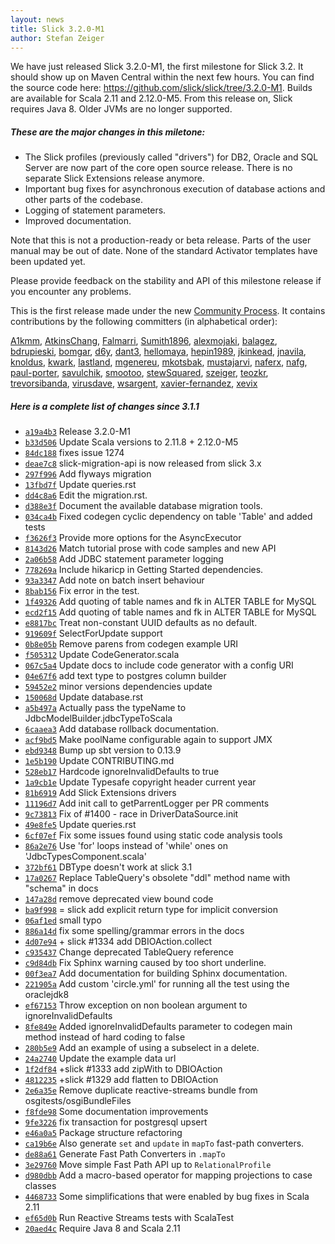 ```yaml
---
layout: news
title: Slick 3.2.0-M1
author: Stefan Zeiger
---
```

We have just released Slick 3.2.0-M1, the first milestone for Slick 3.2. It
should show up on Maven Central within the next few hours. You can find the
source code here: <https://github.com/slick/slick/tree/3.2.0-M1>. Builds are
available for Scala 2.11 and 2.12.0-M5. From this release on, Slick requires Java 8.
Older JVMs are no longer supported.

##### These are the major changes in this miletone:

* The Slick profiles (previously called "drivers") for DB2, Oracle and SQL Server are
  now part of the core open source release. There is no separate Slick Extensions release
  anymore.
* Important bug fixes for asynchronous execution of database actions and other parts of
  the codebase.
* Logging of statement parameters.
* Improved documentation.

Note that this is not a production-ready or beta release. Parts of the user manual may be
out of date. None of the standard Activator templates have been updated yet.

Please provide feedback on the stability and API of this milestone release if you encounter any problems.

This is the first release made under the new [Community Process](/community/process.html). It contains
contributions by the following committers (in alphabetical order):

[A1kmm](https://github.com/A1kmm), [AtkinsChang](https://github.com/AtkinsChang), [Falmarri](https://github.com/Falmarri), [Sumith1896](https://github.com/Sumith1896), [alexmojaki](https://github.com/alexmojaki), [balagez](https://github.com/balagez), [bdrupieski](https://github.com/bdrupieski), [bomgar](https://github.com/bomgar), [d6y](https://github.com/d6y), [dant3](https://github.com/dant3), [hellomaya](https://github.com/hellomaya), [hepin1989](https://github.com/hepin1989), [jkinkead](https://github.com/jkinkead), [jnavila](https://github.com/jnavila), [knoldus](https://github.com/knoldus), [kwark](https://github.com/kwark), [lastland](https://github.com/lastland), [mgenereu](https://github.com/mgenereu), [mkotsbak](https://github.com/mkotsbak), [mustajarvi](https://github.com/mustajarvi), [naferx](https://github.com/naferx), [nafg](https://github.com/nafg), [paul-porter](https://github.com/paul-porter), [savulchik](https://github.com/savulchik), [smootoo](https://github.com/smootoo), [stewSquared](https://github.com/stewSquared), [szeiger](https://github.com/szeiger), [teozkr](https://github.com/teozkr), [trevorsibanda](https://github.com/trevorsibanda), [virusdave](https://github.com/virusdave), [wsargent](https://github.com/wsargent), [xavier-fernandez](https://github.com/xavier-fernandez), [xevix](https://github.com/xevix)

##### Here is a complete list of changes since 3.1.1

* [``a19a4b3``](https://github.com/slick/slick/commit/a19a4b35b58bea77d4a86a804f657663c08b0eab) Release 3.2.0-M1
* [``b33d506``](https://github.com/slick/slick/commit/b33d506e50498f75a510b547f445227498ccd68b) Update Scala versions to 2.11.8 + 2.12.0-M5
* [``84dc188``](https://github.com/slick/slick/commit/84dc188ec460524cc8b81fdd730347f3c011815c) fixes issue 1274
* [``deae7c8``](https://github.com/slick/slick/commit/deae7c85ffefc62109cb53d65b3980822484c5b0) slick-migration-api is now released from slick 3.x
* [``297f996``](https://github.com/slick/slick/commit/297f9965233f9603c62dd4605eb2fb4bb48a9db6) Add flyways migration
* [``13fbd7f``](https://github.com/slick/slick/commit/13fbd7f42924206f747b1e80732a4dea69fc713b) Update queries.rst
* [``dd4c8a6``](https://github.com/slick/slick/commit/dd4c8a659e41ef23c90716786e9317972db33b82) Edit the migration.rst.
* [``d388e3f``](https://github.com/slick/slick/commit/d388e3f3e1bc93b6179318ee2869998d31f2565f) Document the available database migration tools.
* [``034ca4b``](https://github.com/slick/slick/commit/034ca4b85777b373488353cefc5dbc96baf9231f) Fixed codegen cyclic dependency on table 'Table' and added tests
* [``f3626f3``](https://github.com/slick/slick/commit/f3626f33e0c0ce0a0e7e453ede2a22f58125d971) Provide more options for the AsyncExecutor
* [``8143d26``](https://github.com/slick/slick/commit/8143d26a37c7007a9034d7099fdb05488cc4a249) Match tutorial prose with code samples and new API
* [``2a06b58``](https://github.com/slick/slick/commit/2a06b58c198af0a6c4dcb35aa98aec8bf1b9d440) Add JDBC statement parameter logging
* [``778269a``](https://github.com/slick/slick/commit/778269a6fa7982285211312395ce741f798d15bf) Include hikaricp in Getting Started dependencies.
* [``93a3347``](https://github.com/slick/slick/commit/93a33472440ced5e13bdad94f1c5788f842fd2fc) Add note on batch insert behaviour
* [``8bab156``](https://github.com/slick/slick/commit/8bab1566318de0e947d32f5bed16acea71e30e48) Fix error in the test.
* [``1f49326``](https://github.com/slick/slick/commit/1f493265ba3652a202763d1aaf8d4a83e4498770) Add quoting of table names and fk in ALTER TABLE for MySQL
* [``ecd2f15``](https://github.com/slick/slick/commit/ecd2f15646e03cb953172fce7f4befba053bba16) Add quoting of table names and fk in ALTER TABLE for MySQL
* [``e8817bc``](https://github.com/slick/slick/commit/e8817bc3939ca2ce79b038001f02b7b155db341c) Treat non-constant UUID defaults as no default.
* [``919609f``](https://github.com/slick/slick/commit/919609fe698836306e90eead7250180fbc61487f) SelectForUpdate support
* [``0b8e05b``](https://github.com/slick/slick/commit/0b8e05b977710616a4bed6d63aa003a1918b6c44) Remove parens from codegen example URI
* [``f505312``](https://github.com/slick/slick/commit/f505312df73dbd260906aa8bfa5af078f9b13ccd) Update CodeGenerator.scala
* [``067c5a4``](https://github.com/slick/slick/commit/067c5a4dd72ba837e89186884aef0ae53eee7713) Update docs to include code generator with a config URI
* [``04e67f6``](https://github.com/slick/slick/commit/04e67f6e33884922f44a7a9711c8602d6c7b69c1) add text type to postgres column builder
* [``59452e2``](https://github.com/slick/slick/commit/59452e22d5aa2420d44e6ee153d227757be72696) minor versions dependencies update
* [``150068d``](https://github.com/slick/slick/commit/150068dd5ab67fab0f3c13deae3a5838dffe7612) Update database.rst
* [``a5b497a``](https://github.com/slick/slick/commit/a5b497a209bc1193fb4102feea49b867dbd95921) Actually pass the typeName to JdbcModelBuilder.jdbcTypeToScala
* [``6caaea3``](https://github.com/slick/slick/commit/6caaea3a8a888d54dc51463bc0e1725191b9721a) Add database rollback documentation.
* [``acf9bd5``](https://github.com/slick/slick/commit/acf9bd5d2ad37d766620544046258101e839f6e6) Make poolName configurable again to support JMX
* [``ebd9348``](https://github.com/slick/slick/commit/ebd93486f031e423e5465b8d99ac81b5c6d205a3) Bump up sbt version to 0.13.9
* [``1e5b190``](https://github.com/slick/slick/commit/1e5b190884a378ca588ae219e5bd86efcc939afa) Update CONTRIBUTING.md
* [``528eb17``](https://github.com/slick/slick/commit/528eb170c7d94a986e1ff360a56a6ca7eea3a6b9) Hardcode ignoreInvalidDefaults to true
* [``1a9cb1e``](https://github.com/slick/slick/commit/1a9cb1ebfcb8b9c511c17aaee2ab4e15afa97b06) Update Typesafe copyright header current year
* [``81b6919``](https://github.com/slick/slick/commit/81b6919bb719c20933779e9cb2cdadf1bbc6ea8a) Add Slick Extensions drivers
* [``11196d7``](https://github.com/slick/slick/commit/11196d730a28d7e173e0eac03bc00ae4ef90fc4c) Add init call to getParrentLogger per PR comments
* [``9c73813``](https://github.com/slick/slick/commit/9c73813abd8ae0b676c411c848ba3932d27d17aa) Fix of #1400 - race in DriverDataSource.init
* [``49e8fe5``](https://github.com/slick/slick/commit/49e8fe505562c818eea4d60ce078087a9da7fd42)  Update queries.rst
* [``6cf07ef``](https://github.com/slick/slick/commit/6cf07efda6e6cade3f75ac46791b0f790873a06d) Fix some issues found using static code analysis tools
* [``86a2e76``](https://github.com/slick/slick/commit/86a2e76ea8ba5274d7294583c3a053df238d7412) Use 'for' loops instead of 'while' ones on 'JdbcTypesComponent.scala'
* [``372bf61``](https://github.com/slick/slick/commit/372bf61f2f7c51bd0d996dda107ce1e3d1314db3) DBType doesn't work at slick 3.1
* [``17a0267``](https://github.com/slick/slick/commit/17a0267aa3919cdd7b6d1d65ff9a35a548573856) Replace TableQuery's obsolete "ddl" method name with "schema" in docs
* [``147a28d``](https://github.com/slick/slick/commit/147a28d7d63b92008971333686b0918fb28dd7ee) remove deprecated view bound code
* [``ba9f998``](https://github.com/slick/slick/commit/ba9f99819c75fa9bd8cca774adf20f6fe7884a6f) = slick add explicit return type for implicit conversion
* [``06af1ed``](https://github.com/slick/slick/commit/06af1ed52c38b8f66406e7dba6ade848e0a8a20b) small typo
* [``886a14d``](https://github.com/slick/slick/commit/886a14d00bf45785e2345fb29c340911698f883c) fix some spelling/grammar errors in the docs
* [``4d07e94``](https://github.com/slick/slick/commit/4d07e94ec3e76868bc077694839766ce4975a7cd) + slick #1334 add DBIOAction.collect
* [``c935437``](https://github.com/slick/slick/commit/c9354371ce56153aee94d10c70d6d3244694b1cd) Change deprecated TableQuery reference
* [``c9d84db``](https://github.com/slick/slick/commit/c9d84db8521d637193c6476956f4fce6543258e5) Fix Sphinx warning caused by too short underline.
* [``00f3ea7``](https://github.com/slick/slick/commit/00f3ea7fc0c27b0077b5427a5aac927f56f8282f) Add documentation for building Sphinx documentation.
* [``221905a``](https://github.com/slick/slick/commit/221905a1ff20a58d971df71153cb7eefd0e9b8ad) Add custom 'circle.yml' for running all the test using the oraclejdk8
* [``ef67153``](https://github.com/slick/slick/commit/ef67153954af32959b8885641c26a54662ec8b75) Throw exception on non boolean argument to ignoreInvalidDefaults
* [``8fe849e``](https://github.com/slick/slick/commit/8fe849e7dcdac2c599763dc62b39beca3f5369bc) Added ignoreInvalidDefaults parameter to codegen main method instead of hard coding to false
* [``280b5e9``](https://github.com/slick/slick/commit/280b5e90c3660c4e4a792e5a4f560d86e567b14e) Add an example of using a subselect in a delete.
* [``24a2740``](https://github.com/slick/slick/commit/24a27406030c7c81d15d5a43f7c0017d0f159828) Update the example data url
* [``1f2df84``](https://github.com/slick/slick/commit/1f2df845fd036a2130503d72132719b3667acdd2) +slick #1333 add zipWith to DBIOAction
* [``4812235``](https://github.com/slick/slick/commit/48122359f33cd2a44deceadba4f0c9204b38aac3) +slick #1329 add flatten to DBIOAction
* [``2e6a35e``](https://github.com/slick/slick/commit/2e6a35ef8517f97cc8051ddd374b03e2a3a09b65) Remove duplicate reactive-streams bundle from osgitests/osgiBundleFiles
* [``f8fde98``](https://github.com/slick/slick/commit/f8fde98961fa08e10a07c13c44105adf7cb57f0c) Some documentation improvements
* [``9fe3226``](https://github.com/slick/slick/commit/9fe322693b89bb3c82728b1d0d5a39c032183f22) fix transaction for postgresql upsert
* [``e46a0a5``](https://github.com/slick/slick/commit/e46a0a530a8bb5581bf10a0429bcff0e8d791c04) Package structure refactoring
* [``ca19b6e``](https://github.com/slick/slick/commit/ca19b6e070c2b87785f53d8c77aadc762df4a99b) Also generate `set` and `update` in `mapTo` fast-path converters.
* [``de88a61``](https://github.com/slick/slick/commit/de88a610f224a510fd07d05d462591fabed06741) Generate Fast Path Converters in `.mapTo`
* [``3e29760``](https://github.com/slick/slick/commit/3e297601d2ce2bf0496356be56f1e553aef65784) Move simple Fast Path API up to `RelationalProfile`
* [``d980dbb``](https://github.com/slick/slick/commit/d980dbb26ee2c35c02bf4543d92f527665f9daab) Add a macro-based operator for mapping projections to case classes
* [``4468733``](https://github.com/slick/slick/commit/4468733506bee052449b43efd0f7c52619d15676) Some simplifications that were enabled by bug fixes in Scala 2.11
* [``ef65d0b``](https://github.com/slick/slick/commit/ef65d0b2d0c81dbf64390a3933f8e93cd5008a8c) Run Reactive Streams tests with ScalaTest
* [``20aed4c``](https://github.com/slick/slick/commit/20aed4cab2c510c9b1baf6ebcc974df95ffd191f) Require Java 8 and Scala 2.11
